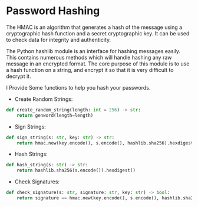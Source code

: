 # Password Hashing

The HMAC is an algorithm that generates a hash of the message using a cryptographic hash function and a secret cryptographic key. It can be used to check data for integrity and authenticity.

The Python hashlib module is an interface for hashing messages easily. This contains numerous methods which will handle hashing any raw message in an encrypted format. The core purpose of this module is to use a hash function on a string, and encrypt it so that it is very difficult to decrypt it.

I Provide Some functions to help you hash your passwords.

- Create Random Strings:

```py
def create_random_string(length: int = 256) -> str:
    return genword(length=length)
```

- Sign Strings:

```py
def sign_string(s: str, key: str) -> str:
    return hmac.new(key.encode(), s.encode(), hashlib.sha256).hexdigest()
```

- Hash Strings:

```py
def hash_string(s: str) -> str:
    return hashlib.sha256(s.encode()).hexdigest()
```

- Check Signatures:

```py
def check_signature(s: str, signature: str, key: str) -> bool:
    return signature == hmac.new(key.encode(), s.encode(), hashlib.sha256).hexdigest()
```
